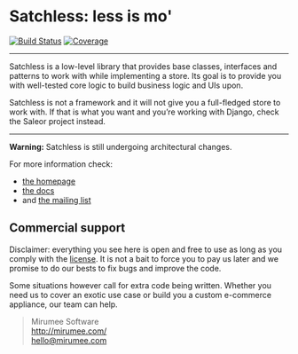 Satchless: less is mo'
======================

[![Build Status](https://secure.travis-ci.org/mirumee/satchless.svg)](https://travis-ci.org/mirumee/satchless) [![Coverage](https://img.shields.io/codecov/c/github/mirumee/satchless/master.svg)](http://codecov.io/github/mirumee/satchless?branch=master)

------

Satchless is a low-level library that provides base classes, interfaces and patterns to work with while implementing a store. Its goal is to provide you with well-tested core logic to build business logic and UIs upon.

Satchless is not a framework and it will not give you a full-fledged store to work with. If that is what you want and you’re working with Django, check the Saleor project instead.

------

**Warning:** Satchless is still undergoing architectural changes.

For more information check:

* [the homepage](http://satchless.com)
* [the docs](http://docs.satchless.com)
* and [the mailing list](http://groups.google.com/group/satchless)


Commercial support
------------------

Disclaimer: everything you see here is open and free to use as long as you comply with the [license](LICENSE). It is not a bait to force you to pay us later and we promise to do our bests to fix bugs and improve the code.

Some situations however call for extra code being written. Whether you need us to cover an exotic use case or build you a custom e-commerce appliance, our team can help.

> Mirumee Software  
> http://mirumee.com/  
> hello@mirumee.com
